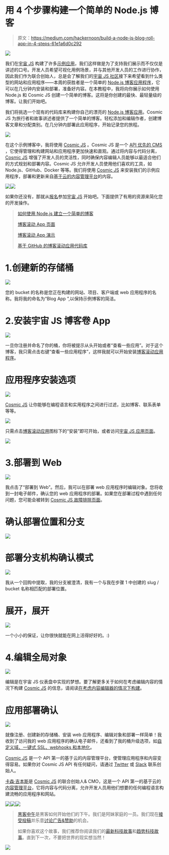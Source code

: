 # 用 4 个步骤构建一个简单的 Node.js 博客

> 原文：<https://medium.com/hackernoon/build-a-node-js-blog-roll-app-in-4-steps-61e1a6d0c292>

![](img/8580f04541a2a3f9271eca2d62848515.png)

我们在[宇宙 JS](https://cosmicjs.com/) 构建了许多[示例应用](https://cosmicjs.com/apps)，我们这样做是为了支持我们展示而不仅仅是讲述的口号。开发人员希望可视化用例场景，并与其他开发人员的工作进行协作，因此我们作为联合创始人，总是会了解我们的[宇宙 JS 社区](https://cosmicjs.com/community)接下来希望看到什么类型的网站和应用程序——本周的获胜者是一个简单的 [Node.js 博客应用程序](https://cosmicjs.com/apps/simple-blog)，它可以在几分钟内安装和部署，准备好内容。在本教程中，我将向你展示如何使用 Node.js 和 Cosmic JS 创建一个简单的博客。这将是你创建的最快、最轻量级的博客。让我们开始吧。

我们将挑选一个现有的代码库来构建你自己的漂亮的 [Node.js 博客应用](https://cosmicjs.com/apps/simple-blog)。Cosmic JS 为旅行者和故事讲述者提供了一个简单的博客。轻松添加和编辑作者，创建博客文章和分配类别。在几分钟内部署此应用程序，开始记录您的旅程。

![](img/44dfdbf2d0625f8455065c6a6153790f.png)

在这个示例博客中，我将使用 [Cosmic JS](https://cosmicjs.com/) 。Cosmic JS 是一个 [API 优先的 CMS](https://cosmicjs.com/) ，它使得管理和构建网站和应用程序更加快速和直观。通过将内容与代码分离， [Cosmic JS](https://cosmicjs.com/) 增强了开发人员的灵活性，同时确保内容编辑人员能够以最适合他们的方式规划和部署内容。Cosmic JS 允许开发人员使用他们喜欢的工具，如 Node.js、GitHub、Docker 等等。我们将使用 [Cosmic JS](https://cosmicjs.com/) 来安装我们的示例应用程序，部署和更新来自[基于云的内容管理平台](https://cosmicjs.com/)的内容。

![](img/ae3e4d7a27731908308cab348a1eb1e4.png)![](img/be6e13f1ed2cdd9d8fa0cf5b49c5b9f3.png)

如果你还没有，那就从[报名](https://cosmicjs.com/signup)参加[宇宙 JS](https://cosmicjs.com/) 开始吧。下面提供了有用的资源来简化您的开发操作。

> [如何使用 Node.js 建立一个简单的博客](https://cosmicjs.com/blog/how-to-build-a-simple-blog-using-nodejs)
> 
> [博客滚动 App 页面](https://cosmicjs.com/apps/simple-blog)
> 
> [博客滚动 App 演示](https://cosmicjs.com/apps/simple-blog/demo)
> 
> [基于 GitHub 的博客滚动应用代码库](https://github.com/cosmicjs/simple-blog)

# 1.创建新的存储桶

![](img/1b33f3327eed6971b1c0db9ff31dfb75.png)

您的 bucket 的名称是您正在构建的网站、项目、客户端或 web 应用程序的名称。我将我的命名为“Blog App ”,以保持示例博客的简洁。

# 2.安装宇宙 JS 博客卷 App

![](img/d9a90709d3bd1cd9c3ea140ddad92ee7.png)

一旦你注册并命名了你的桶，你将被提示从头开始或者“查看一些应用”。对于这个博客，我只需点击右键“查看一些应用程序”，这样我就可以开始安装[博客滚动应用程序](https://cosmicjs.com/apps/simple-blog)。

# 应用程序安装选项

![](img/aeaa77cae78c20ad63fc9aa936093edf.png)

[Cosmic JS](https://cosmicjs.com/) 让你能够在编程语言和实用程序之间进行过滤，比如博客、联系表单等等。

![](img/c4864e8778fd2a507ca3fcd1ffe01324.png)

只需点击[博客滚动应用](https://cosmicjs.com/apps/simple-blog)图标下的“安装”即可开始，或者访问[宇宙 JS 应用页面](https://cosmicjs.com/apps)。

![](img/0300217bd3e119a4e07a380af52a7a8e.png)

# 3.部署到 Web

![](img/07f49dce8b7d807a88422292cb8af57b.png)

我点击了“部署到 Web”。然后，我可以在部署 web 应用程序时编辑对象。您将收到一封电子邮件，确认您的 web 应用程序的部署。如果您在部署过程中遇到任何问题，您可能会被转到 [Cosmic JS 故障排除页面](https://cosmicjs.com/troubleshooting)。

# 确认部署位置和分支

![](img/db7a17779949b0fd4b60bfdac691ead7.png)

# 部署分支机构确认模式

![](img/74bfcaebeb71b2c1d6849560abed8318.png)

我从一个回购中提取，我的分支被澄清，我有一个与我在步骤 1 中创建的 slug / bucket 名称相匹配的部署位置。

# 展开，展开

![](img/4488fd5294246cb771479d2cd09dc71f.png)

一个小小的保证，让你很快就能在网上活得好好的。:)

# 4.编辑全局对象

![](img/d34adea16340694845db1722b51d0e61.png)

编辑是在宇宙 JS 仪表盘中实现的梦想。要了解更多关于如何在考虑编辑内容的情况下构建 [Cosmic JS](https://cosmicjs.com/) 的信息，请阅读[在考虑内容编辑器的情况下构建](https://cosmicjs.com/blog/building-with-the-content-editor-in-mind)。

# 应用部署确认

![](img/c56ce254ba2be371bc681c7d27b09a9b.png)

就像注册、创建新的存储桶、安装 web 应用程序、编辑对象和部署一样简单！我收到了访问我的 web 应用程序的确认电子邮件，还看到了我的桶升级选项，如[自定义域、一键式 SSL、webhooks 和本地化](https://cosmicjs.com/features)。

[Cosmic JS](https://cosmicjs.com/) 是一个 API 第一的基于云的内容管理平台，使管理应用程序和内容变得容易。如果你对 Cosmic JS API 有任何疑问，请通过 [Twitter](https://twitter.com/cosmic_js) 或 [Slack](https://cosmicjs.com/community) 联系创始人。

[卡森·吉本斯](https://twitter.com/carsoncgibbons)是 [Cosmic JS](https://cosmicjs.com/) 的联合创始人& CMO，这是一个 API 第一的基于云的[内容管理平台](https://cosmicjs.com/)，它将内容与代码分离，允许开发人员用他们想要的任何编程语言构建流畅的应用程序和网站。

[![](img/50ef4044ecd4e250b5d50f368b775d38.png)](http://bit.ly/HackernoonFB)[![](img/979d9a46439d5aebbdcdca574e21dc81.png)](https://goo.gl/k7XYbx)[![](img/2930ba6bd2c12218fdbbf7e02c8746ff.png)](https://goo.gl/4ofytp)

> [黑客中午](http://bit.ly/Hackernoon)是黑客如何开始他们的下午。我们是阿妹家庭的一员。我们现在[接受投稿](http://bit.ly/hackernoonsubmission)并乐意[讨论广告&赞助](mailto:partners@amipublications.com)的机会。
> 
> 如果你喜欢这个故事，我们推荐你阅读我们的[最新科技故事](http://bit.ly/hackernoonlatestt)和[趋势科技故事](https://hackernoon.com/trending)。直到下一次，不要把世界的现实想当然！

![](img/be0ca55ba73a573dce11effb2ee80d56.png)